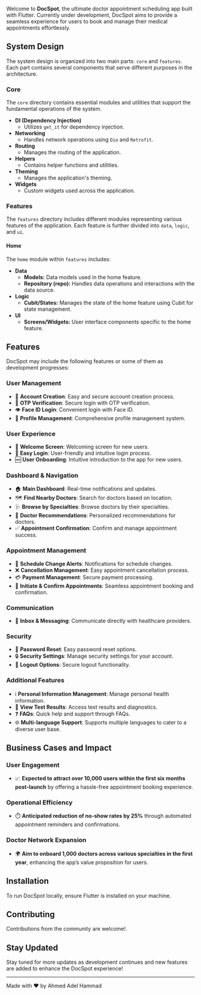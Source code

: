 Welcome to **DocSpot**, the ultimate doctor appointment scheduling app built with Flutter. Currently under development, DocSpot aims to provide a seamless experience for users to book and manage their medical appointments effortlessly.
## System Design

The system design is organized into two main parts: `core` and `features`. Each part contains several components that serve different purposes in the architecture.

### Core

The `core` directory contains essential modules and utilities that support the fundamental operations of the system.

- **DI (Dependency Injection)**
  - Utilizes `get_it` for dependency injection.
- **Networking**
  - Handles network operations using `Dio` and `Retrofit`.
- **Routing**
  - Manages the routing of the application.
- **Helpers**
  - Contains helper functions and utilities.
- **Theming**
  - Manages the application's theming.
- **Widgets**
  - Custom widgets used across the application.

### Features

The `features` directory includes different modules representing various features of the application. Each feature is further divided into `data`, `logic`, and `ui`.

#### Home

The `home` module within `features` includes:

- **Data**
  - **Models:** Data models used in the home feature.
  - **Repository (repo):** Handles data operations and interactions with the data source.
- **Logic**
  - **Cubit/States:** Manages the state of the home feature using Cubit for state management.
- **UI**
  - **Screens/Widgets:** User interface components specific to the home feature.


## Features

DocSpot may include the following features or some of them as development progresses:

### User Management
- 👤 **Account Creation**: Easy and secure account creation process.
- 📱 **OTP Verification**: Secure login with OTP verification.
- 👁️ **Face ID Login**: Convenient login with Face ID.
- 📝 **Profile Management**: Comprehensive profile management system.

### User Experience
- 👋 **Welcome Screen**: Welcoming screen for new users.
- 🔐 **Easy Login**: User-friendly and intuitive login process.
- 🆕 **User Onboarding**: Intuitive introduction to the app for new users.

### Dashboard & Navigation
- 🏠 **Main Dashboard**: Real-time notifications and updates.
- 🗺️ **Find Nearby Doctors**: Search for doctors based on location.
- 🩺 **Browse by Specialties**: Browse doctors by their specialties.
- 🏥 **Doctor Recommendations**: Personalized recommendations for doctors.
- ✅ **Appointment Confirmation**: Confirm and manage appointment success.

### Appointment Management
- 📅 **Schedule Change Alerts**: Notifications for schedule changes.
- ❌ **Cancellation Management**: Easy appointment cancellation process.
- 💳 **Payment Management**: Secure payment processing.
- 📆 **Initiate & Confirm Appointments**: Seamless appointment booking and confirmation.

### Communication
- 📩 **Inbox & Messaging**: Communicate directly with healthcare providers.

### Security
- 🔑 **Password Reset**: Easy password reset options.
- 🔒 **Security Settings**: Manage security settings for your account.
- 🚪 **Logout Options**: Secure logout functionality.

### Additional Features
- ℹ️ **Personal Information Management**: Manage personal health information.
- 🧪 **View Test Results**: Access test results and diagnostics.
- ❓ **FAQs**: Quick help and support through FAQs.
- 🌐 **Multi-language Support**: Supports multiple languages to cater to a diverse user base.
  
## Business Cases and Impact

### User Engagement
- 📈 **Expected to attract over 10,000 users within the first six months post-launch** by offering a hassle-free appointment booking experience.

### Operational Efficiency
- ⏱️ **Anticipated reduction of no-show rates by 25%** through automated appointment reminders and confirmations.

### Doctor Network Expansion
- 🌍 **Aim to onboard 1,000 doctors across various specialties in the first year**, enhancing the app’s value proposition for users.

## Installation

To run DocSpot locally, ensure Flutter is installed on your machine. 

## Contributing

Contributions from the community are welcome!.

## Stay Updated

Stay tuned for more updates as development continues and new features are added to enhance the DocSpot experience!

---

Made with ❤️ by Ahmed Adel Hammad

